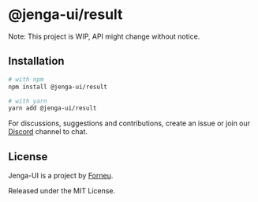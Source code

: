 # @jenga-ui/result

Note: This project is WIP, API might change without notice.

## Installation

```sh
# with npm
npm install @jenga-ui/result

# with yarn
yarn add @jenga-ui/result
```

For discussions, suggestions and contributions, create an issue or join our [Discord](https://discord.gg/sHnHPnAPZj) channel to chat.

## License

Jenga-UI is a project by [Forneu](https://forneu.com).

Released under the MIT License.
